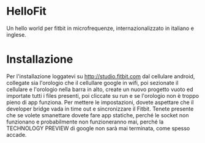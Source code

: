 # HelloFit
Un hello world per fitbit in microfrequenze, internazionalizzato in italiano e inglese.

# Installazione
Per l'installazione loggatevi su http://studio.fitbit.com dal cellulare android, collegate sia l'orologio che il cellullare google in wifi, poi sezionate il cellulare e l'orologio nella barra in alto, create un nuovo progetto vuoto ed importate tutti i files presenti, poi cliccate su run e se l'orologio non  è troppo pieno di app funziona.
Per mettere le impostazioni, dovete aspettare che il developer bridge vada in time out e sincronizzare il Fitbit.
Tenete presente che se volete smanettare dovete fare app statiche, perché le socket non funzionano e probabilmente non funzioneranno mai, perché la TECHNOLOGY PREVIEW di google non sarà mai terminata, come spesso accade.

